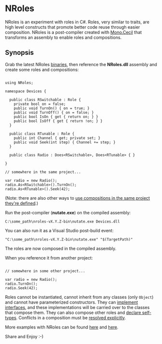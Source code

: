 # NRoles #

NRoles is an experiment with roles in C#. Roles, very similar to traits, are high level constructs that promote better code reuse through easier composition. NRoles is a post-compiler created with [Mono.Cecil](http://www.mono-project.com/Cecil) that transforms an assembly to enable roles and compositions.

## Synopsis ##

Grab the latest NRoles [binaries](http://code.google.com/p/nroles/downloads/list), then reference the **NRoles.dll** assembly and create some roles and compositions:

```

using NRoles;

namespace Devices {

  public class RSwitchable : Role {
    private bool on = false;
    public void TurnOn() { on = true; }
    public void TurnOff() { on = false; }
    public bool IsOn { get { return on; } }
    public bool IsOff { get { return !on; } }
  }

  public class RTunable : Role {
    public int Channel { get; private set; }
    public void Seek(int step) { Channel += step; }
  }

  public class Radio : Does<RSwitchable>, Does<RTunable> { }

}

// somewhere in the same project...

var radio = new Radio();
radio.As<RSwitchable>().TurnOn();
radio.As<RTunable>().Seek(42);

```

(Note: there are also other ways to [use compositions in the same project they're defined](WorkInTheSameProject.md).)

Run the post-compiler (**nutate.exe**) on the compiled assembly:

```
C:\some_path\nroles-vX.Y.Z-bin\nutate.exe Devices.dll
```

You can also run it as a Visual Studio post-build event:

```
"C:\some_path\nroles-vX.Y.Z-bin\nutate.exe" "$(TargetPath)"
```

The roles are now composed in the compiled assembly.

When you reference it from another project:

```

// somewhere in some other project...

var radio = new Radio();
radio.TurnOn();
radio.Seek(42);

```

Roles cannot be instantiated, cannot inherit from any classes (only `Object`) and cannot have parameterized constructors. They can [implement interfaces](ImplementInterfaces.md), and these implementations will be carried over to the classes that compose them. They can also compose other roles and [declare self-types](http://codecrafter.blogspot.ca/2012/06/self-types-in-nroles.html). Conflicts in a composition must be [resolved explicitly](ResolveConflicts.md).

More examples with NRoles can be found [here](http://codecrafter.blogspot.com/2011/05/nroles-experiment-with-roles-in-c.html) and [here](http://codecrafter.blogspot.com/2011/06/dci-example-with-nroles.html).

Share and Enjoy :-)